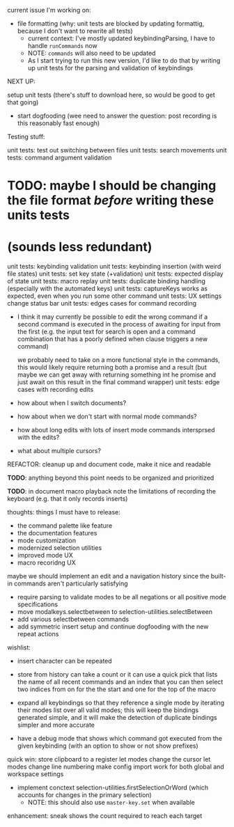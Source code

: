 current issue I'm working on:

- file formatting (why: unit tests are blocked by updating formattig, because I don't want to rewrite all tests)
  - current context: I've mostly updated keybindingParsing, I have to handle `runCommands` now
  - NOTE: `commands` will also need to be updated
  - As I start trying to run this new version, I'd like to do that by writing
    up unit tests for the parsing and validation of keybindings

NEXT UP:

setup unit tests (there's stuff to download here, so would be good to get that going)
- start dogfooding (wee need to answer the question: post recording is this reasonably
  fast enough)

Testing stuff:

unit tests: test out switching between files
unit tests: search movements
unit tests: command argument validation
# TODO: maybe I should be changing the file format *before* writing these units tests
# (sounds less redundant)
unit tests: keybinding validation
unit tests: keybinding insertion (with weird file states)
unit tests: set key state (+validation)
unit tests: expected display of state
unit tests: macro replay
unit tests: duplicate binding handling (especially with the automated keys)
unit tests: captureKeys works as expected, even when you run some other command
unit tests: UX settings change status bar
unit tests: edges cases for command recording
  - I think it may currently be possible to edit the wrong command
    if a second command is executed in the process of awaiting
    for input from the first (e.g. the input text for search is open
    and a command combination that has a poorly defined when clause
    triggers a new command)

    we probably need to take on a more functional style in the commands,
    this would likely require returning both a promise and a result
    (but maybe we can get away with returning something int he promise
    and just await on this result in the final command wrapper)
unit tests: edge cases with recording edits
  - how about when I switch documents?
  - how about when we don't start with normal mode commands?
  - how about long edits with lots of insert mode commands intersprsed with the edits?
  - what about multiple cursors?

REFACTOR: cleanup up and document code, make it nice and readable

**TODO**: anything beyond this point needs to be organized and prioritized

**TODO**: in document macro playback note the limitations of recording the keyboard
(e.g. that it only records inserts)

thoughts: things I must have to release:
- the command palette like feature
- the documentation features
- mode customization
- modernized selection utilities
- improved mode UX
- macro recoridng UX

maybe we should implement an edit and a navigation history since the built-in commands aren't particularly satisfying

- require parsing to validate modes to be all negations or all positive mode specifications
- move modalkeys.selectbetween to selection-utilities.selectBetween
- add various selectbetween commands
- add symmetric insert setup and continue dogfooding with the new repeat actions

wishlist:

- insert character can be repeated

- store from history can take a count or it can use a quick pick that lists the name
  of all recent commands and an index that you can then select two indices from
  on for the the start and one for the top of the macro

- expand all keybindings so that they reference a single mode by iterating their modes list
  over all valid modes; this will keep the bindings generated simple, and it will make the
  detection of duplicate bindings simpler and more accurate

- have a debug mode that shows which command got executed from the given keybinding (with an
  option to show or not show prefixes)

quick win: store clipboard to a register
let modes change the cursor
let modes change line numbering
make config import work for both global and workspace settings

- implement conctext selection-utilities.firstSelectionOrWord (which accounts
  for changes in the primary selection)
  - NOTE: this should also use `master-key.set` when available

enhancement: sneak shows the count required to reach each target


